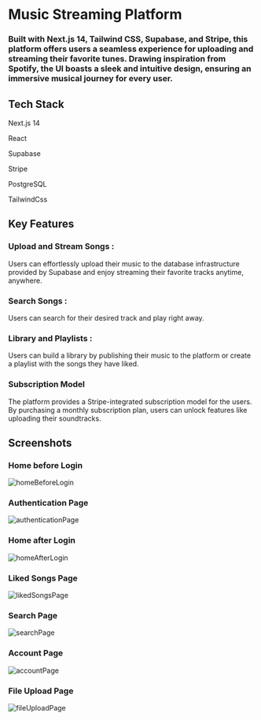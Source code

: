 <h1>Music Streaming Platform</h1>

<h3>Built with Next.js 14, Tailwind CSS, Supabase, and Stripe, this platform offers users a seamless experience for uploading and streaming their favorite tunes. Drawing inspiration from Spotify, the UI boasts a sleek and intuitive design, ensuring an immersive musical journey for every user.
</h3>

<h2>Tech Stack</h2>

<p>Next.js 14</p>
<p>React</p>
<p>Supabase</p>
<p>Stripe</p>
<p>PostgreSQL
<p>TailwindCss</p>

<h2>Key Features</h2>

<h3>Upload and Stream Songs : </h3>
<p>Users can effortlessly upload their music to the database infrastructure provided by Supabase and enjoy streaming their favorite tracks anytime, anywhere.
</p>

<h3>Search Songs : </h3> 
<p>Users can search for their desired track and play right away.</p>

<h3>Library and Playlists : </h3>
<p>Users can build a library by publishing their music to the platform or create a playlist with the songs they have liked.</p>

<h3>Subscription Model</h3>
<p>The platform provides a Stripe-integrated subscription model for the users. By purchasing a monthly subscription plan, users can unlock features like uploading their soundtracks.</p>

<h2>Screenshots</h2>
<h3>Home before Login</h3>
<img src="https://drive.google.com/file/d/1H2nadOnB4YRYeenpMz2ip63k616-ktth/view?usp=drive_link" alt="homeBeforeLogin" />

<h3>Authentication Page</h3>
<img src="https://drive.google.com/file/d/1TxKvAKwaMzE8NO9IQU1ptgWwtiFiz_o9/view?usp=drive_link" alt="authenticationPage" />

<h3>Home after Login</h3>
<img src="https://drive.google.com/file/d/1ISMbBwEl95OLDB_SvqHmItjmGlkosJIC/view?usp=drive_link" alt="homeAfterLogin" />

<h3>Liked Songs Page</h3>
<img src="https://drive.google.com/file/d/1sNxiGFWVwfWDV0nQ6pLMFBNLJ7-KXgVb/view?usp=drive_link" alt="likedSongsPage" />

<h3>Search Page</h3>
<img src="https://drive.google.com/file/d/1ZJfzO_r1u1z7RGtRzkwDw5GOpYgL_xNe/view?usp=drive_link" alt="searchPage" />

<h3>Account Page</h3>
<img src="https://drive.google.com/file/d/1NvHbthwnKXQ7EP_ilJ3cf-lbPo7gHKiJ/view?usp=drive_link" alt="accountPage" />

<h3>File Upload Page</h3>
<img src="https://drive.google.com/file/d/1LcR0fpENZINHYwW1LgX2iP2iqxT_HjoJ/view?usp=drive_link" alt="fileUploadPage" />
